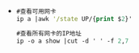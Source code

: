 - ```clojure
  #查看可用网卡
  ip a |awk '/state UP/{print $2}' 
  
  #查看所有网卡的IP地址
  ip -o a show |cut -d ' ' -f 2,7      
  ```